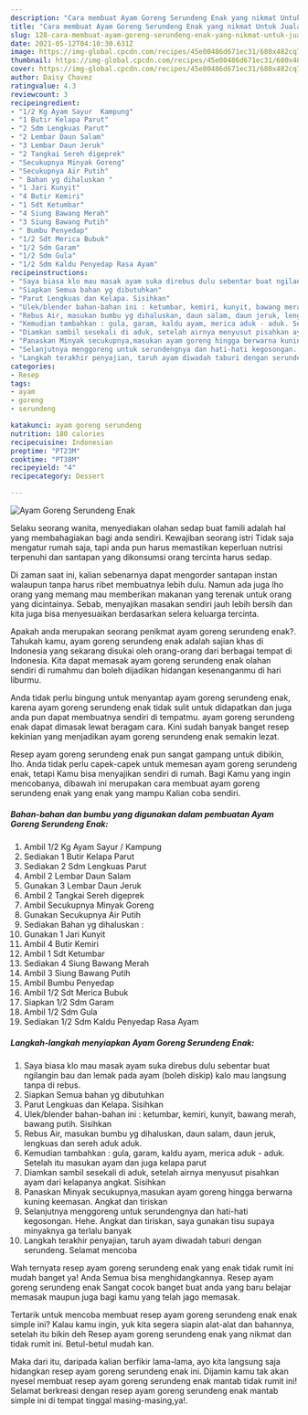 ```yaml
---
description: "Cara membuat Ayam Goreng Serundeng Enak yang nikmat Untuk Jualan"
title: "Cara membuat Ayam Goreng Serundeng Enak yang nikmat Untuk Jualan"
slug: 128-cara-membuat-ayam-goreng-serundeng-enak-yang-nikmat-untuk-jualan
date: 2021-05-12T04:10:30.631Z
image: https://img-global.cpcdn.com/recipes/45e00486d671ec31/680x482cq70/ayam-goreng-serundeng-enak-foto-resep-utama.jpg
thumbnail: https://img-global.cpcdn.com/recipes/45e00486d671ec31/680x482cq70/ayam-goreng-serundeng-enak-foto-resep-utama.jpg
cover: https://img-global.cpcdn.com/recipes/45e00486d671ec31/680x482cq70/ayam-goreng-serundeng-enak-foto-resep-utama.jpg
author: Daisy Chavez
ratingvalue: 4.3
reviewcount: 3
recipeingredient:
- "1/2 Kg Ayam Sayur  Kampung"
- "1 Butir Kelapa Parut"
- "2 Sdm Lengkuas Parut"
- "2 Lembar Daun Salam"
- "3 Lembar Daun Jeruk"
- "2 Tangkai Sereh digeprek"
- "Secukupnya Minyak Goreng"
- "Secukupnya Air Putih"
- " Bahan yg dihaluskan "
- "1 Jari Kunyit"
- "4 Butir Kemiri"
- "1 Sdt Ketumbar"
- "4 Siung Bawang Merah"
- "3 Siung Bawang Putih"
- " Bumbu Penyedap"
- "1/2 Sdt Merica Bubuk"
- "1/2 Sdm Garam"
- "1/2 Sdm Gula"
- "1/2 Sdm Kaldu Penyedap Rasa Ayam"
recipeinstructions:
- "Saya biasa klo mau masak ayam suka direbus dulu sebentar buat ngilangin bau dan lemak pada ayam (boleh diskip) kalo mau langsung tanpa di rebus."
- "Siapkan Semua bahan yg dibutuhkan"
- "Parut Lengkuas dan Kelapa. Sisihkan"
- "Ulek/blender bahan-bahan ini : ketumbar, kemiri, kunyit, bawang merah, bawang putih. Sisihkan"
- "Rebus Air, masukan bumbu yg dihaluskan, daun salam, daun jeruk, lengkuas dan sereh aduk aduk."
- "Kemudian tambahkan : gula, garam, kaldu ayam, merica aduk - aduk. Setelah itu masukan ayam dan juga kelapa parut"
- "Diamkan sambil sesekali di aduk, setelah airnya menyusut pisahkan ayam dari kelapanya angkat. Sisihkan"
- "Panaskan Minyak secukupnya,masukan ayam goreng hingga berwarna kuning keemasan. Angkat dan tiriskan"
- "Selanjutnya menggoreng untuk serundengnya dan hati-hati kegosongan. Hehe. Angkat dan tiriskan, saya gunakan tisu supaya minyaknya ga terlalu banyak"
- "Langkah terakhir penyajian, taruh ayam diwadah taburi dengan serundeng. Selamat mencoba"
categories:
- Resep
tags:
- ayam
- goreng
- serundeng

katakunci: ayam goreng serundeng 
nutrition: 180 calories
recipecuisine: Indonesian
preptime: "PT23M"
cooktime: "PT38M"
recipeyield: "4"
recipecategory: Dessert

---
```



![Ayam Goreng Serundeng Enak](https://img-global.cpcdn.com/recipes/45e00486d671ec31/680x482cq70/ayam-goreng-serundeng-enak-foto-resep-utama.jpg)

Selaku seorang wanita, menyediakan olahan sedap buat famili adalah hal yang membahagiakan bagi anda sendiri. Kewajiban seorang istri Tidak saja mengatur rumah saja, tapi anda pun harus memastikan keperluan nutrisi terpenuhi dan santapan yang dikonsumsi orang tercinta harus sedap.

Di zaman  saat ini, kalian sebenarnya dapat mengorder santapan instan walaupun tanpa harus ribet membuatnya lebih dulu. Namun ada juga lho orang yang memang mau memberikan makanan yang terenak untuk orang yang dicintainya. Sebab, menyajikan masakan sendiri jauh lebih bersih dan kita juga bisa menyesuaikan berdasarkan selera keluarga tercinta. 



Apakah anda merupakan seorang penikmat ayam goreng serundeng enak?. Tahukah kamu, ayam goreng serundeng enak adalah sajian khas di Indonesia yang sekarang disukai oleh orang-orang dari berbagai tempat di Indonesia. Kita dapat memasak ayam goreng serundeng enak olahan sendiri di rumahmu dan boleh dijadikan hidangan kesenanganmu di hari liburmu.

Anda tidak perlu bingung untuk menyantap ayam goreng serundeng enak, karena ayam goreng serundeng enak tidak sulit untuk didapatkan dan juga anda pun dapat membuatnya sendiri di tempatmu. ayam goreng serundeng enak dapat dimasak lewat beragam cara. Kini sudah banyak banget resep kekinian yang menjadikan ayam goreng serundeng enak semakin lezat.

Resep ayam goreng serundeng enak pun sangat gampang untuk dibikin, lho. Anda tidak perlu capek-capek untuk memesan ayam goreng serundeng enak, tetapi Kamu bisa menyajikan sendiri di rumah. Bagi Kamu yang ingin mencobanya, dibawah ini merupakan cara membuat ayam goreng serundeng enak yang enak yang mampu Kalian coba sendiri.

<!--inarticleads1-->

##### Bahan-bahan dan bumbu yang digunakan dalam pembuatan Ayam Goreng Serundeng Enak:

1. Ambil 1/2 Kg Ayam Sayur / Kampung
1. Sediakan 1 Butir Kelapa Parut
1. Sediakan 2 Sdm Lengkuas Parut
1. Ambil 2 Lembar Daun Salam
1. Gunakan 3 Lembar Daun Jeruk
1. Ambil 2 Tangkai Sereh digeprek
1. Ambil Secukupnya Minyak Goreng
1. Gunakan Secukupnya Air Putih
1. Sediakan  Bahan yg dihaluskan :
1. Gunakan 1 Jari Kunyit
1. Ambil 4 Butir Kemiri
1. Ambil 1 Sdt Ketumbar
1. Sediakan 4 Siung Bawang Merah
1. Ambil 3 Siung Bawang Putih
1. Ambil  Bumbu Penyedap
1. Ambil 1/2 Sdt Merica Bubuk
1. Siapkan 1/2 Sdm Garam
1. Ambil 1/2 Sdm Gula
1. Sediakan 1/2 Sdm Kaldu Penyedap Rasa Ayam




<!--inarticleads2-->

##### Langkah-langkah menyiapkan Ayam Goreng Serundeng Enak:

1. Saya biasa klo mau masak ayam suka direbus dulu sebentar buat ngilangin bau dan lemak pada ayam (boleh diskip) kalo mau langsung tanpa di rebus.
1. Siapkan Semua bahan yg dibutuhkan
1. Parut Lengkuas dan Kelapa. Sisihkan
1. Ulek/blender bahan-bahan ini : ketumbar, kemiri, kunyit, bawang merah, bawang putih. Sisihkan
1. Rebus Air, masukan bumbu yg dihaluskan, daun salam, daun jeruk, lengkuas dan sereh aduk aduk.
1. Kemudian tambahkan : gula, garam, kaldu ayam, merica aduk - aduk. Setelah itu masukan ayam dan juga kelapa parut
1. Diamkan sambil sesekali di aduk, setelah airnya menyusut pisahkan ayam dari kelapanya angkat. Sisihkan
1. Panaskan Minyak secukupnya,masukan ayam goreng hingga berwarna kuning keemasan. Angkat dan tiriskan
1. Selanjutnya menggoreng untuk serundengnya dan hati-hati kegosongan. Hehe. Angkat dan tiriskan, saya gunakan tisu supaya minyaknya ga terlalu banyak
1. Langkah terakhir penyajian, taruh ayam diwadah taburi dengan serundeng. Selamat mencoba




Wah ternyata resep ayam goreng serundeng enak yang enak tidak rumit ini mudah banget ya! Anda Semua bisa menghidangkannya. Resep ayam goreng serundeng enak Sangat cocok banget buat anda yang baru belajar memasak maupun juga bagi kamu yang telah jago memasak.

Tertarik untuk mencoba membuat resep ayam goreng serundeng enak enak simple ini? Kalau kamu ingin, yuk kita segera siapin alat-alat dan bahannya, setelah itu bikin deh Resep ayam goreng serundeng enak yang nikmat dan tidak rumit ini. Betul-betul mudah kan. 

Maka dari itu, daripada kalian berfikir lama-lama, ayo kita langsung saja hidangkan resep ayam goreng serundeng enak ini. Dijamin kamu tak akan nyesel membuat resep ayam goreng serundeng enak mantab tidak rumit ini! Selamat berkreasi dengan resep ayam goreng serundeng enak mantab simple ini di tempat tinggal masing-masing,ya!.


